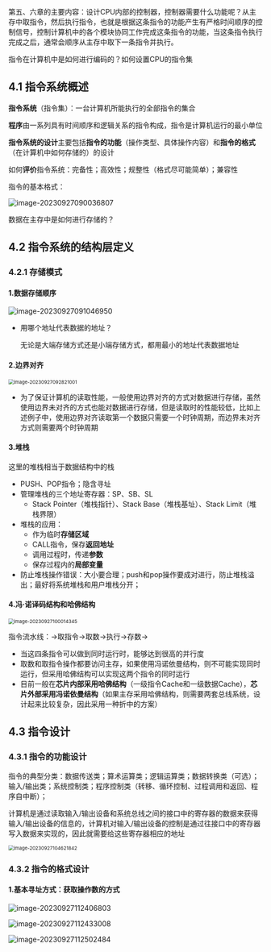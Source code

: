 第五、六章的主要内容：设计CPU内部的控制器，控制器需要什么功能呢？从主存中取指令，然后执行指令，也就是根据这条指令的功能产生有严格时间顺序的控制信号，控制计算机中的各个模块协同工作完成这条指令的功能，当这条指令执行完成之后，通常会顺序从主存中取下一条指令并执行。 

指令在计算机中是如何进行编码的？如何设置CPU的指令集

 ## 4.1 指令系统概述

**指令系统**（指令集）：一台计算机所能执行的全部指令的集合

**程序**由一系列具有时间顺序和逻辑关系的指令构成，指令是计算机运行的最小单位

**指令系统的设计**主要包括**指令的功能**（操作类型、具体操作内容）和**指令的格式**（在计算机中如何存储的）的设计

如何**评价**指令系统：完备性；高效性；规整性（格式尽可能简单）；兼容性

指令的基本格式：

![image-20230927090036807](C:\Users\ndream\AppData\Roaming\Typora\typora-user-images\image-20230927090036807.png)

数据在主存中是如何进行存储的？

## 4.2 指令系统的结构层定义

### 4.2.1 存储模式

#### 1.数据存储顺序

![image-20230927091046950](C:\Users\ndream\AppData\Roaming\Typora\typora-user-images\image-20230927091046950.png)

- 用哪个地址代表数据的地址？

  无论是大端存储方式还是小端存储方式，都用最小的地址代表数据地址

#### 2.边界对齐

<img src="C:\Users\ndream\AppData\Roaming\Typora\typora-user-images\image-20230927092821001.png" alt="image-20230927092821001" style="zoom:67%;" />

- 为了保证计算机的读取性能，一般使用边界对齐的方式对数据进行存储，虽然使用边界未对齐的方式也能对数据进行存储，但是读取时的性能较低，比如上述例子中，使用边界对齐读取第一个数据只需要一个时钟周期，而边界未对齐方式则需要两个时钟周期

#### 3.堆栈

这里的堆栈相当于数据结构中的栈

- PUSH、POP指令；隐含寻址
- 管理堆栈的三个地址寄存器：SP、SB、SL
  - Stack Pointer（堆栈指针）、Stack Base（堆栈基址）、Stack Limit（堆栈界限）
- 堆栈的应用：
  - 作为临时**存储区域**
  - CALL指令，保存**返回地址**
  - 调用过程时，传递**参数**
  - 保存过程内的**局部变量**
- 防止堆栈操作错误：大小要合理；push和pop操作要成对进行，防止堆栈溢出；最好将系统堆栈和用户堆栈分开；

#### 4.冯·诺译码结构和哈佛结构

<img src="C:\Users\ndream\AppData\Roaming\Typora\typora-user-images\image-20230927100014345.png" alt="image-20230927100014345" style="zoom:67%;" />

指令流水线：→取指令→取数→执行→存数→

- 当这四条指令可以做到同时运行时，能够达到很高的并行度
- 取数和取指令操作都要访问主存，如果使用冯诺依曼结构，则不可能实现同时运行，但采用哈佛结构可以实现这两个指令的同时运行
- 目前一般在**芯片内部采用哈佛结构**（一级指令Cache和一级数据Cache），**芯片外部采用冯诺依曼结构**（如果主存采用哈佛结构，则需要两套总线系统，设计起来比较复杂，因此采用一种折中的方案）

## 4.3 指令设计

### 4.3.1 指令的功能设计

指令的典型分类：数据传送类；算术运算类；逻辑运算类；数据转换类（可选）；输入/输出类；系统控制类；程序控制类（转移、循环控制、过程调用和返回、程序自中断）；

计算机是通过读取输入/输出设备和系统总线之间的接口中的寄存器的数据来获得输入/输出设备的信息的，计算机对输入/输出设备的控制是通过往接口中的寄存器写入数据来实现的，因此就需要给这些寄存器相应的地址

<img src="C:\Users\ndream\AppData\Roaming\Typora\typora-user-images\image-20230927104621842.png" alt="image-20230927104621842" style="zoom:67%;" />

### 4.3.2 指令的格式设计

#### 1.基本寻址方式：获取操作数的方式

![image-20230927112406803](C:\Users\ndream\AppData\Roaming\Typora\typora-user-images\image-20230927112406803.png)

![image-20230927112433008](C:\Users\ndream\AppData\Roaming\Typora\typora-user-images\image-20230927112433008.png)

![image-20230927112502484](C:\Users\ndream\AppData\Roaming\Typora\typora-user-images\image-20230927112502484.png)